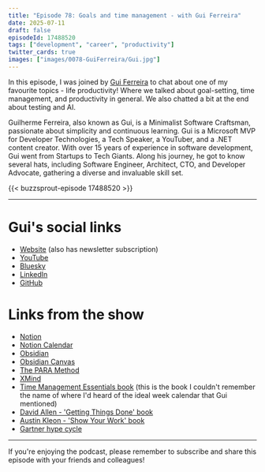 ```yaml
---
title: "Episode 78: Goals and time management - with Gui Ferreira"
date: 2025-07-11
draft: false
episodeId: 17488520
tags: ["development", "career", "productivity"]
twitter_cards: true
images: ["images/0078-GuiFerreira/Gui.jpg"]
---
```


In this episode, I was joined by [Gui Ferreira](https://guiferreira.me/) to chat about one of my favourite topics - life productivity! Where we talked about goal-setting, time management, and productivity in general. We also chatted a bit at the end about testing and AI.

Guilherme Ferreira, also known as Gui, is a Minimalist Software Craftsman, passionate about simplicity and continuous learning. Gui is a Microsoft MVP for Developer Technologies, a Tech Speaker, a YouTuber, and a .NET content creator. With over 15 years of experience in software development, Gui went from Startups to Tech Giants. Along his journey, he got to know several hats, including Software Engineer, Architect, CTO, and Developer Advocate, gathering a diverse and invaluable skill set.

{{< buzzsprout-episode 17488520 >}}

---

# Gui's social links

* [Website](https://guiferreira.me/) (also has newsletter subscription)
* [YouTube](https://www.youtube.com/@gui.ferreira)
* [Bluesky](https://bsky.app/profile/guiferreira.me)
* [LinkedIn](https://www.linkedin.com/in/gferreira/)
* [GitHub](https://github.com/gsferreira)

# Links from the show

* [Notion](https://www.notion.com/)
* [Notion Calendar](https://www.notion.com/product/calendar)
* [Obsidian](https://obsidian.md/)
* [Obsidian Canvas](https://obsidian.md/canvas)
* [The PARA Method](https://fortelabs.com/blog/para/)
* [XMind](https://xmind.com/)
* [Time Management Essentials book](https://annadkornick.com/book) (this is the book I couldn't remember the name of where I'd heard of the ideal week calendar that Gui mentioned)
* [David Allen - 'Getting Things Done' book](https://www.amazon.co.uk/Getting-Things-Done-Stress-free-Productivity/dp/0349423148)
* [Austin Kleon - 'Show Your Work' book](https://austinkleon.com/show-your-work/)
* [Gartner hype cycle](https://en.wikipedia.org/wiki/Gartner_hype_cycle)

---

If you're enjoying the podcast, please remember to subscribe and share this episode with your friends and colleagues!
